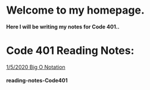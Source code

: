 # Welcome to my homepage.

**Here I will be writing my notes for Code 401..**

# Code 401 Reading Notes:

[1/5/2020 Big O Notation ](Read01.md)


#### reading-notes-Code401
